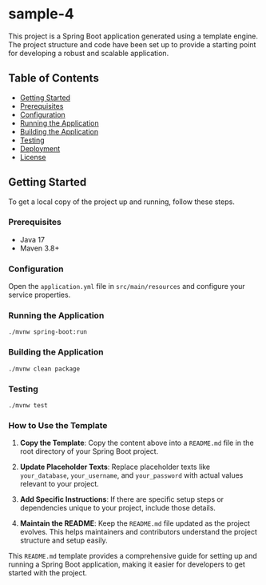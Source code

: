 # sample-4

This project is a Spring Boot application generated using a template engine. The project structure and code have been set up to provide a starting point for developing a robust and scalable application.

## Table of Contents

- [Getting Started](#getting-started)
- [Prerequisites](#prerequisites)
- [Configuration](#configuration)
- [Running the Application](#running-the-application)
- [Building the Application](#building-the-application)
- [Testing](#testing)
- [Deployment](#deployment)
- [License](#license)

## Getting Started

To get a local copy of the project up and running, follow these steps.

### Prerequisites

- Java 17
- Maven 3.8+

### Configuration

Open the `application.yml` file in `src/main/resources` and configure your service properties.


### Running the Application
`./mvnw spring-boot:run`

### Building the Application
`./mvnw clean package`

### Testing
`./mvnw test`

### How to Use the Template

1. **Copy the Template**: Copy the content above into a `README.md` file in the root directory of your Spring Boot project.

2. **Update Placeholder Texts**: Replace placeholder texts like `your_database`, `your_username`, and `your_password` with actual values relevant to your project.

3. **Add Specific Instructions**: If there are specific setup steps or dependencies unique to your project, include those details.

4. **Maintain the README**: Keep the `README.md` file updated as the project evolves. This helps maintainers and contributors understand the project structure and setup easily.

This `README.md` template provides a comprehensive guide for setting up and running a Spring Boot application, making it easier for developers to get started with the project.

